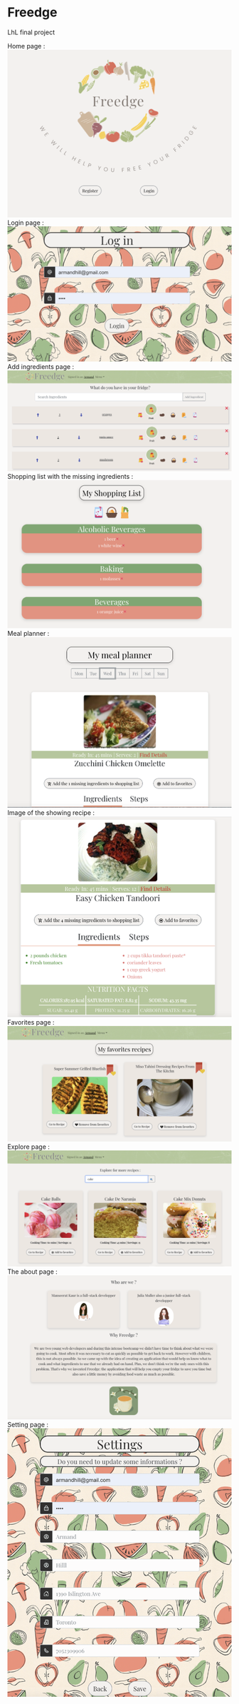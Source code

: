 # Freedge
LhL final project 


Home page :
!["Screenshot of homepage"](https://github.com/JuliaaMuller/Freedge/blob/master/doc/Capture%20d%E2%80%99%C3%A9cran%202022-04-20%20%C3%A0%2014.31.41.png?raw=true)
Login page : 
!["login in"](https://github.com/JuliaaMuller/Freedge/blob/master/doc/Capture%20d%E2%80%99%C3%A9cran%202022-04-20%20%C3%A0%2014.31.48.png?raw=true)
Add ingredients page : 
!["ingredients"](https://github.com/JuliaaMuller/Freedge/blob/master/doc/Capture%20d%E2%80%99%C3%A9cran%202022-04-20%20%C3%A0%2014.34.13.png?raw=true)
Shopping list with the missing ingredients : 
!["shopping list"](https://github.com/JuliaaMuller/Freedge/blob/master/doc/Capture%20d%E2%80%99%C3%A9cran%202022-04-20%20%C3%A0%2014.32.06.png?raw=true)
Meal planner : 
!["meal planner"](https://github.com/JuliaaMuller/Freedge/blob/master/doc/Capture%20d%E2%80%99%C3%A9cran%202022-04-20%20%C3%A0%2014.32.27.png?raw=true)
Image of the showing recipe : 
!["recipe"](https://github.com/JuliaaMuller/Freedge/blob/master/doc/Capture%20d%E2%80%99%C3%A9cran%202022-04-20%20%C3%A0%2014.32.17.png?raw=true)
Favorites page : 
!["favorites"](https://github.com/JuliaaMuller/Freedge/blob/master/doc/Capture%20d%E2%80%99%C3%A9cran%202022-04-20%20%C3%A0%2014.32.39.png?raw=true)
Explore page : 
!["explore page"](https://github.com/JuliaaMuller/Freedge/blob/master/doc/Capture%20d%E2%80%99%C3%A9cran%202022-04-20%20%C3%A0%2014.32.49.png?raw=true)
The about page :
!["about page"](https://github.com/JuliaaMuller/Freedge/blob/master/doc/Capture%20d%E2%80%99%C3%A9cran%202022-04-20%20%C3%A0%2014.32.59.png?raw=true)
Setting page : 
!["settings"](https://github.com/JuliaaMuller/Freedge/blob/master/doc/Capture%20d%E2%80%99%C3%A9cran%202022-04-20%20%C3%A0%2014.33.08.png?raw=true)

